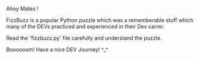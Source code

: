 Ahoy Mates !

FizzBuzz is a popular Python puzzle which was a rememberable stuff 
which many of the DEVs practiced and experienced in their Dev carrer.

Read the 'fizzbuzz.py' file carefully and understand the puzzle.

Boooooom! Have a nice DEV Journey! ^_^
